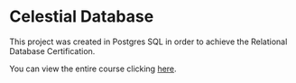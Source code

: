 # Celestial Database

This project was created in Postgres SQL in order to achieve the Relational Database Certification.

You can view the entire course clicking [here](https://www.freecodecamp.org/learn/relational-database/).